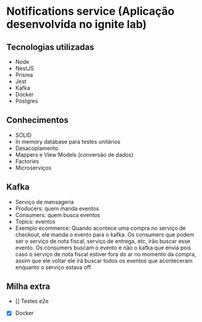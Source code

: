 # Notifications service (Aplicação desenvolvida no ignite lab)

## Tecnologias utilizadas
- Node
- NestJS
- Prisma
- Jest
- Kafka
- Docker
- Postgres

## Conhecimentos
- SOLID
- In memory database para testes unitários
- Desacoplamento
- Mappers e View Models (conversão de dados)
- Factories
- Microserviços

## Kafka
- Serviço de mensageria
- Producers: quem manda eventos
- Consumers: quem busca eventos
- Topics: eventos
- Exemplo ecommerce: Quando acontece uma compra no serviço de checkout, ele manda o evento para o kafka. Os consumers que podem ser o serviço de nota fiscal, serviço de entrega, etc, irão buscar esse evento. Os consumers buscam o evento e não o kafka que envia pois caso o serviço de nota fiscal estiver fora do ar no momento da compra, assim que ele voltar ele irá buscar todos os eventos que aconteceram enquanto o serviço estava off.


## Milha extra
- [] Testes e2e
- [x] Docker
